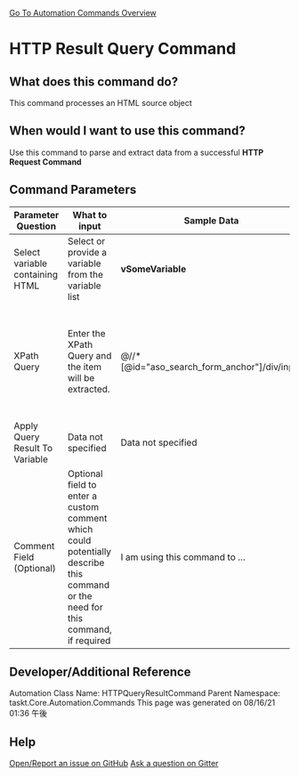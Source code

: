 <!--TITLE: HTTP Result Query Command -->
<!-- SUBTITLE: a command in the API Commands group. -->
[Go To Automation Commands Overview](/automation-commands.md)


# HTTP Result Query Command


## What does this command do?
This command processes an HTML source object


## When would I want to use this command?
Use this command to parse and extract data from a successful **HTTP Request Command**


## Command Parameters
| Parameter Question   	| What to input  	|  Sample Data 	| Remarks  	|
| ---                    | ---               | ---           | ---       |
|Select variable containing HTML|Select or provide a variable from the variable list|**vSomeVariable**||
|XPath Query|Enter the XPath Query and the item will be extracted.|@//*[@id="aso_search_form_anchor"]/div/input|You can use Chrome Dev Tools to click an element and copy the XPath.|
|Apply Query Result To Variable|Data not specified|Data not specified|Data not specified|
|Comment Field (Optional)|Optional field to enter a custom comment which could potentially describe this command or the need for this command, if required|I am using this command to ...|Optional|










## Developer/Additional Reference
Automation Class Name: HTTPQueryResultCommand
Parent Namespace: taskt.Core.Automation.Commands
This page was generated on 08/16/21 01:36 午後


## Help
[Open/Report an issue on GitHub](https://github.com/saucepleez/taskt/issues/new)
[Ask a question on Gitter](https://gitter.im/taskt-rpa/Lobby)
